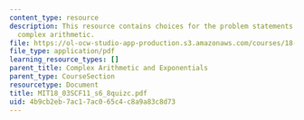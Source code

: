 ```yaml
---
content_type: resource
description: This resource contains choices for the problem statements related to
  complex arithmetic.
file: https://ol-ocw-studio-app-production.s3.amazonaws.com/courses/18-03sc-differential-equations-fall-2011/4b9cb2eb7ac17ac065c4c8a9a83c8d73_MIT18_03SCF11_s6_8quizc.pdf
file_type: application/pdf
learning_resource_types: []
parent_title: Complex Arithmetic and Exponentials
parent_type: CourseSection
resourcetype: Document
title: MIT18_03SCF11_s6_8quizc.pdf
uid: 4b9cb2eb-7ac1-7ac0-65c4-c8a9a83c8d73
---
```

